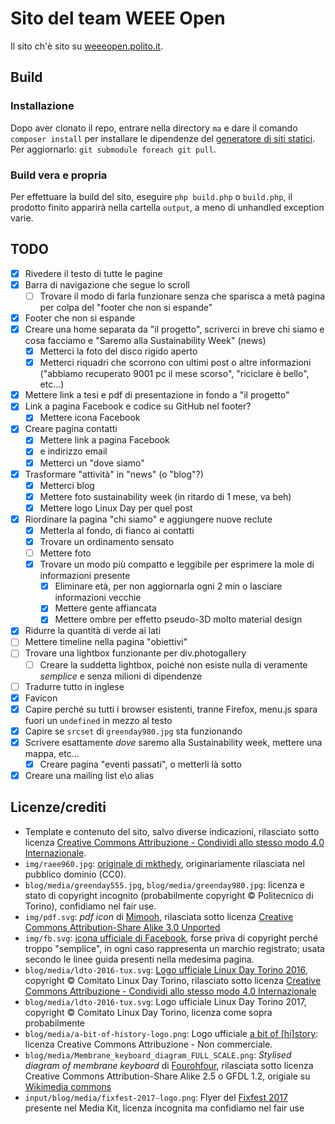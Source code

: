 # Sito del team WEEE Open
Il sito ch'è sito su [weeeopen.polito.it](http://weeeopen.polito.it).

## Build
### Installazione
Dopo aver clonato il repo, entrare nella directory `ma` e dare il comando `composer install`
per installare le dipendenze del [generatore di siti statici](https://github.com/lvps/mechatronic-anvil).
Per aggiornarlo: `git submodule foreach git pull`.

### Build vera e propria
Per effettuare la build del sito, eseguire `php build.php` o `build.php`,
il prodotto finito apparirà nella cartella `output`, a meno di unhandled exception varie.

## TODO
- [X] Rivedere il testo di tutte le pagine
- [X] Barra di navigazione che segue lo scroll
    - [ ] Trovare il modo di farla funzionare senza che sparisca a metà pagina per colpa del "footer che non si espande"
- [X] Footer che non si espande
- [X] Creare una home separata da "il progetto", scriverci in breve chi siamo e cosa facciamo e "Saremo alla Sustainability Week" (news)
	- [X] Metterci la foto del disco rigido aperto
	- [X] Metterci riquadri che scorrono con ultimi post o altre informazioni ("abbiamo recuperato 9001 pc il mese scorso", "riciclare è bello", etc...)
- [X] Mettere link a tesi e pdf di presentazione in fondo a "il progetto"
- [X] Link a pagina Facebook e codice su GitHub nel footer?
    - [X] Mettere icona Facebook
- [X] Creare pagina contatti
	- [X] Mettere link a pagina Facebook
	- [X] e indirizzo email
	- [X] Metterci un "dove siamo"
- [X] Trasformare "attività" in "news" (o "blog"?)
    - [X] Metterci blog
    - [X] Mettere foto sustainability week (in ritardo di 1 mese, va beh)
    - [X] Mettere logo Linux Day per quel post
- [X] Riordinare la pagina "chi siamo" e aggiungere nuove reclute
    - [X] Metterla al fondo, di fianco ai contatti
    - [X] Trovare un ordinamento sensato
	- [ ] Mettere foto
	- [X] Trovare un modo più compatto e leggibile per esprimere la mole di informazioni presente
	    - [X] Eliminare età, per non aggiornarla ogni 2 min o lasciare informazioni vecchie
	    - [X] Mettere gente affiancata
	    - [X] Mettere ombre per effetto pseudo-3D molto material design
- [X] Ridurre la quantità di verde ai lati
- [ ] Mettere timeline nella pagina "obiettivi"
- [ ] Trovare una lightbox funzionante per div.photogallery
	- [ ] Creare la suddetta lightbox, poiché non esiste nulla di veramente *semplice* e senza milioni di dipendenze
- [ ] Tradurre tutto in inglese
- [X] Favicon
- [X] Capire perché su tutti i browser esistenti, tranne Firefox,
menu.js spara fuori un `undefined` in mezzo al testo
- [X] Capire se `srcset` di `greenday980.jpg` sta funzionando
- [X] Scrivere esattamente *dove* saremo alla Sustainability week, mettere una mappa, etc...
	- [X] Creare pagina "eventi passati", o metterli là sotto
- [X] Creare una mailing list e\o alias

## Licenze/crediti
* Template e contenuto del sito, salvo diverse indicazioni, rilasciato sotto licenza [Creative Commons Attribuzione - Condividi allo stesso modo 4.0 Internazionale](http://creativecommons.org/licenses/by-sa/4.0/).
* `img/raee960.jpg`: [originale di mkthedy](https://pixabay.com/it/cestino-elettronico-piastre-622419/), originariamente rilasciata nel pubblico dominio (CC0).
* `blog/media/greenday555.jpg`, `blog/media/greenday980.jpg`: licenza e stato di copyright incognito (probabilmente copyright © Politecnico di Torino), confidiamo nel fair use.
* `img/pdf.svg`: *pdf icon* di [Mimooh](https://commons.wikimedia.org/wiki/User:Mimooh), rilasciata sotto licenza [Creative Commons Attribution-Share Alike 3.0 Unported](https://creativecommons.org/licenses/by-sa/3.0/deed.en)
* `img/fb.svg`: [icona ufficiale di Facebook](https://en.facebookbrand.com/assets/f-logo), forse priva di copyright perché troppo "semplice", in ogni caso rappresenta un marchio registrato; usata secondo le linee guida presenti nella medesima pagina.
* `blog/media/ldto-2016-tux.svg`: [Logo ufficiale Linux Day Torino 2016](https://github.com/0iras0r/ld2016/blob/877d31f8cbcd0a4add1677a34b432f39f7f4a5d5/2016/static/ld-2016-tux.svg), copyright © Comitato Linux Day Torino, rilasciato sotto licenza [Creative Commons Attribuzione - Condividi allo stesso modo 4.0 Internazionale](http://creativecommons.org/licenses/by-sa/4.0/)
* `blog/media/ldto-2016-tux.svg`: Logo ufficiale Linux Day Torino 2017, copyright © Comitato Linux Day Torino, licenza come sopra probabilmente
* `blog/media/a-bit-of-history-logo.png`: Logo ufficiale [a bit of \[hi\]story](http://abitofhistory.it/): licenza Creative Commons Attribuzione - Non commerciale.
* `blog/media/Membrane_keyboard_diagram_FULL_SCALE.png`: *Stylised diagram of membrane keyboard* di [Fourohfour](https://en.wikipedia.org/wiki/en:User:Fourohfour), rilasciata sotto licenza Creative Commons Attribution-Share Alike 2.5 o GFDL 1.2, origiale su [Wikimedia commons](https://commons.wikimedia.org/wiki/File:Membrane_keyboard_diagram_FULL_SCALE.png)
* `input/blog/media/fixfest-2017-logo.png`: Flyer del [Fixfest 2017](https://fixfest.therestartproject.org/) presente nel Media Kit, licenza incognita ma confidiamo nel fair use
